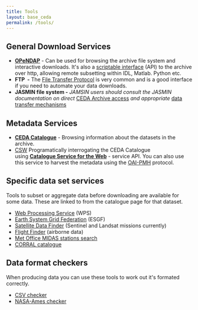 ```yaml
---
title: Tools
layout: base_ceda
permalink: /tools/
---
```


## General Download Services

 - **[OPeNDAP](https://data.ceda.ac.uk)** - Can be used for browsing the archive file system and interactive downloads. It's also a <a href="https://help.ceda.ac.uk/article/4431-ceda-archive-web-download-and-services">scriptable interface</a> (API) to the archive over http, allowing remote subsetting within IDL, Matlab. Python etc.
- **FTP  -** The [File Transfer Protocol](https://help.ceda.ac.uk/article/280-ftp) is very common and is a good interface if you need to automate your data downloads. 
- **JASMIN file system -** _JAMSIN users should consult the JASMIN documentation on direct_ [CEDA Archive access](https://help.jasmin.ac.uk/article/3838-ceda-archive) _and appropriate_ [data transfer mechanisms](https://help.ceda.ac.uk/category/217-data-transfer)
## Metadata Services

- **[CEDA Catalogue](https://catalogue.ceda.ac.uk/)** - Browsing information about the datasets in the archive. 
- [CSW](https://csw.ceda.ac.uk/geonetwork/srv/eng/csw?SERVICE=CSW&VERSION=2.0.2&REQUEST=GetCapabilities) Programatically interrogating the CEDA Catalogue using **[Catalogue Service for the Web](http://www.opengeospatial.org/standards/cat)** - service API. You can also use this service to harvest the metadata using the [OAI-PMH](https://csw.ceda.ac.uk/geonetwork/srv/eng/oaipmh?verb=ListRecords&metadataPrefix=oai_dc) protocol.


## Specific data set services

Tools to subset or aggregate data before downloading are available for some data. These are linked to from the catalogue page for that dataset.

- [Web Processing Service](https://ceda-wps-ui.ceda.ac.uk/) (WPS) 
- [Earth System Grid Federation](https://esgf-index1.ceda.ac.uk/projects/esgf-ceda/) (ESGF) 
- [Satellite Data Finder](https://geo-search.ceda.ac.uk/) (Sentinel and Landsat missions currently) 
- [Flight Finder](https://flight-finder.ceda.ac.uk/) (airborne data) 
- [Met Office MIDAS stations search](midas_stations) 
- [CORRAL catalogue](archive2.ceda.ac.uk)

## Data format checkers

When producing data you can use these tools to work out it's formated correctly.

 - [CSV checker](https://archive2.ceda.ac.uk//cgi-bin/badccsv/csvchecker)
 - [NASA-Ames checker](https://archive2.ceda.ac.uk/nachecker)

